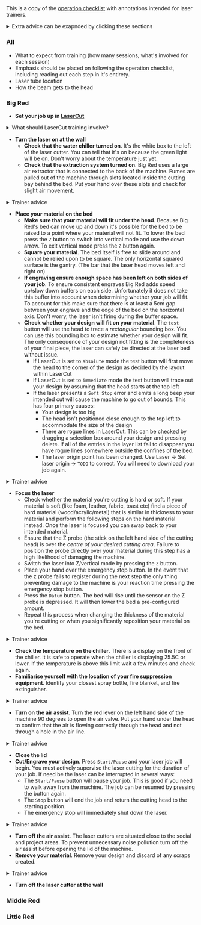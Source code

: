 ##

This is a copy of the [operation checklist](./operation_checklist.md) with annotations intended for laser trainers.

<details><summary>Extra advice can be exapnded by clicking these sections</summary>
  This is an expanded section with more information for the trainer!
</details>

### All

* What to expect from training (how many sessions, what's involved for each session)
* Emphasis should be placed on following the operation checklist, including reading out each step in it's entirety.
* Laser tube location
* How the beam gets to the head

### Big Red

* **Set your job up in [LaserCut](./LaserCut.md)**
<details>
  <summary>What should LaserCut training involve?</summary>
  The LaserCut training should focus on cutting an existing DXF. Preferably including the following:

* Why we need to use LaserCut (emphasise not using it for design)
* What the software can open vs import
* The representation of the bed
* Why is my design scaled 25.4/2.54/.1
* The difference between cut, etch, and engrave
* Maximum speed for each machine and why different machines are better for different things
* Where to find speeds / sample cards
* Unjoined/broken lines
* Design placement (Absolute v relative)
* How to download files to the laser
* Accurate and inaccurate time estimates
  
A demonstration file can be found [here](./flex%20logo%20TRAINING.dxf) or in `\\filer\shared\Resources\Laser\Training`. The files labelled as "training" have a broken vector on the first letter of Artifactory that will need to be joined before it can be engraved.
</details>

* **Turn the laser on at the wall**
  * **Check that the water chiller turned on**. It's the white box to the left of the laser cutter. You can tell that it's on because the green light will be on. Don't worry about the temperature just yet.
  * **Check that the extraction system turned on**. Big Red uses a large air extractor that is connected to the back of the machine. Fumes are pulled out of the machine through slots located inside the cutting bay behind the bed. Put your hand over these slots and check for slight air movement.
<details><summary>Trainer advice</summary>
  Most people don't know what an industrial chiller looks like, point it out and explain why it's important.
  
  Since the primary sound generated by the extractor is in the next room it's difficult to determine by sound alone whether the extractor is connected, hence the encouragement to physically check. For a variety of reasons warn the trainee that there's going to be a residue on the slots before they touch them.
</details>

* **Place your material on the bed**
  * **Make sure that your material will fit under the head**. Because Big Red's bed can move up and down it's possible for the bed to be raised to a point where your material will not fit. To lower the bed press the `Z` button to switch into vertical mode and use the down arrow. To exit vertical mode press the `Z` button again.
  * **Square your material**. The bed itself is free to slide around and cannot be relied upon to be square. The only horizontal squared surface is the gantry. (The bar that the laser head moves left and right on)
  * **If engraving ensure enough space has been left on both sides of your job**. To ensure consistent engraves Big Red adds speed up/slow down buffers on each side. Unfortunately it does not take this buffer into account when determining whether your job will fit. To account for this make sure that there is at least a 5cm gap between your engrave and the edge of the bed on the horizontal axis. Don't worry, the laser isn't firing during the buffer space.
  * **Check whether your design will fit on your material**. The `test` button will use the head to trace a *rectangular* bounding box. You can use this bounding box to estimate whether your design will fit. The only consequence of your design not fitting is the completeness of your final piece, the laser can safely be directed at the laser bed without issue.
    * If LaserCut is set to `absolute` mode the test button will first move the head to the corner of the design as decided by the layout within LaserCut
    * If LaserCut is set to `immediate` mode the test button will trace out your design by assuming that the head starts at the top left
    * If the laser presents a `Soft Stop` error and emits a long beep your intended cut will cause the machine to go out of bounds. This has four primary causes:
      * Your design is too big
      * The head isn't positioned close enough to the top left to accommodate the size of the design
      * There are rogue lines in LaserCut. This can be checked by dragging a selection box around your design and pressing delete. If all of the entries in the layer list fail to disappear you have rogue lines somewhere outside the confines of the bed.
      * The laser origin point has been changed. Use Laser -> Set laser origin -> `TODO` to correct. You will need to download your job again.
<details><summary>Trainer advice</summary>
  This is going to be their first time operating the laser so talk about why we need to use the escape button, how to tell when the controller has registered a button press, and why it's called Z.

  Emphasising the rectangular nature of the test will help operators down the line when engraving round designs. Demonstrate a soft stop so that they know what it looks and sounds like.
  
  It's really easy for a trainee to focus on alignment by using the controls, remind them that they can also physically move their material as well.
</details>

 * **Focus the laser**
   * Check whether the material you're cutting is hard or soft. If your material is soft (like foam, leather, fabric, toast etc) find a piece of hard material (wood/acrylic/metal) that is similar in thickness to your material and perform the following steps on the hard material instead. Once the laser is focused you can swap back to your intended material.
   * Ensure that the Z probe (the stick on the left hand side of the cutting head) is over the *centre of your desired cutting area*. Failure to position the probe directly over your material during this step has a high likelihood of damaging the machine.
   * Switch the laser into Z/vertical mode by pressing the `Z` button.
   * Place your hand over the emergency stop button. In the event that the z probe fails to register during the next step the only thing preventing damage to the machine is your reaction time pressing the emergency stop button.
   * Press the `Datum` button. The bed will rise until the sensor on the Z probe is depressed. It will then lower the bed a pre-configured amount.
   * Repeat this process when changing the thickness of the material you're cutting or when you significantly reposition your material on the bed.
<details><summary>Trainer advice</summary>
  Unlike almost everything else in this process this is the one step where mistakes have a high likelihood to damage the machine. Emphasise that if the probe is caught in the bed they cannot fix the problem by themselves. Outline the various ways they can contact people for help (Laser maintainers in the space, Slack, Blake's details on the wall). The absolute worst thing they can do is turn the machine back on, until that happens the problem is an easy fix for any maintainer.
  
  Your trainee needs to be comfortable with pressing the emergency stop, get them to press it now and show them that the head returns to the top right when the machine is powered up.
  
  For their first z-probe get your trainee to place their hand over the emergency stop but tell them that you will tell them if they need to press the button this time. It's not uncommon for trainees to overreact and press the emergency stop unnecessarily.
  
  Make sure the trainee understands that their hand must be over the emergency stop any time they focus the laser.
</details>

 * **Check the temperature on the chiller**. There is a display on the front of the chiller. It is safe to operate when the chiller is displaying 25.5C or lower. If the temperature is above this limit wait a few minutes and check again.
 * **Familiarise yourself with the location of your fire suppression equipment**. Identify your closest spray bottle, fire blanket, and fire extinguisher.
<details><summary>Trainer advice</summary>
  Talk about the almost ever-present risk of fire and the likelihood of small/large fires. Point out that the ground they're standing on isn't flammable and in almost all cases the easiest solution is to just calmly take the material out of the bed.
  
  Physically touch each piece of equipment when talking about it and ensure that the trainee is familiar with their operation. If the answer to "Have you used a fire extinguisher/blanket before?" is not a confident "yes" explain their operation.
  
  We often see small fires when cutting "non standard" material like some cardboard, fabric, and if the head is run too slowly. Reassure the trainee that the vast majority of fires only happen when cutting under these circumstances and that we have never needed to use the fire blanket/extinguisher on the lasers.
</details>

 * **Turn on the air assist**. Turn the red lever on the left hand side of the machine 90 degrees to open the air valve. Put your hand under the head to confirm that the air is flowing correctly through the head and not through a hole in the air line.
 <details><summary>Trainer advice</summary>
  Explain the three reasons we use air (protect the lens, clean the cuts, prevent fires). Since you're asking the trainee to put their hand under the head of quite a powerful machine this is also a great time to talk about machine interlocks.
</details>

 * **Close the lid**
 * **Cut/Engrave your design**. Press `Start/Pause` and your laser job will begin. You must actively supervise the laser cutting for the duration of your job. If need be the laser can be interrupted in several ways:
   * The `Start/Pause` button will pause your job. This is good if you need to walk away from the machine. The job can be resumed by pressing the button again.
   * The `Stop` button will end the job and return the cutting head to the starting position.
   * The emergency stop will immediately shut down the laser.
<details><summary>Trainer advice</summary>
  Lasers are cool as hell, give your trainee some time to watch the cool thing.
  
  Once they've had a chance to watch the laser talk about the various ways the laser can be stopped and their consequences.
</details>

 * **Turn off the air assist**. The laser cutters are situated close to the social and project areas. To prevent unnecessary noise pollution turn off the air assist before opening the lid of the machine.
 * **Remove your material**. Remove your design and discard of any scraps created.
<details><summary>Trainer advice</summary>
  Talk about useful scrap sizes and that it's okay to discard the leftovers from cuts. "Yes you could do something with 100 tiny MDF ovals but unless you have a specific idea in mind it's probably better to just cut them when you need them". Discuss which scraps can remain in the bed and which can't.
</details>

 * **Turn off the laser cutter at the wall**



### Middle Red

### Little Red



